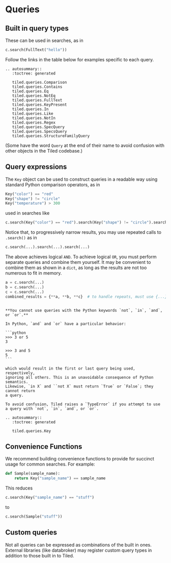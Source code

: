 # Queries

## Built in query types

These can be used in searches, as in

```python
c.search(FullText("hello"))
```

Follow the links in the table below for examples specific to each query.

```{eval-rst}
.. autosummary::
   :toctree: generated

   tiled.queries.Comparison
   tiled.queries.Contains
   tiled.queries.Eq
   tiled.queries.NotEq
   tiled.queries.FullText
   tiled.queries.KeyPresent
   tiled.queries.In
   tiled.queries.Like
   tiled.queries.NotIn
   tiled.queries.Regex
   tiled.queries.SpecQuery
   tiled.queries.SpecsQuery
   tiled.queries.StructureFamilyQuery
```

(Some have the word `Query` at the end of their name to avoid confusion with
other objects in the Tiled codebase.)

## Query expressions

The `Key` object can be used to construct queries in a readable way using
standard Python comparison operators, as in

```python
Key("color") == "red"
Key("shape") != "circle"
Key("temperature") > 300
```

used in searches like

```python
c.search(Key("color") == "red").search(Key("shape") != "circle").search(Key("temperature") > 300)
```

Notice that, to progressively narrow results, you may use repeated calls to
`.search()` as in

```python
c.search(...).search(...).search(...)
```

The above achieves logical `AND`. To achieve logical `OR`, you must perform
separate queries and combine them yourself. It may be convenient to combine them
as shown in a `dict`, as long as the results are not too numerous to fit in
memory.

```python
a = c.search(...)
b = c.search(...)
c = c.search(...)
combined_results = {**a, **b, **c}  # to handle repeats, must use {...} syntax not dict(...)
```

````{warning}

**You cannot use queries with the Python keywords `not`, `in`, `and`, or `or`.**

In Python, `and` and `or` have a particular behavior:

```python
>>> 3 or 5
3

>>> 3 and 5
5
```

which would result in the first or last query being used, respectively,
ignoring all others. This is an unavoidable consequence of Python semantics.
Likewise, `in X` and ``not X` must return `True` or `False`; they cannot return
a query.

To avoid confusion, Tiled raises a `TypeError` if you attempt to use
a query with `not`, `in`, `and`, or `or`.

````


```{eval-rst}
.. autosummary::
   :toctree: generated

   tiled.queries.Key
```

## Convenience Functions

We recommend building convenience functions to provide for succinct usage for
common searches. For example:

```py
def Sample(sample_name):
    return Key("sample_name") == sample_name
```

This reduces

```py
c.search(Key("sample_name") == "stuff")
```

to

```py
c.search(Sample("stuff"))
```

##  Custom queries

Not all queries can be expressed as combinations of the built in ones.
External libraries (like databroker) may register custom query types
in addition to those built in to Tiled.
